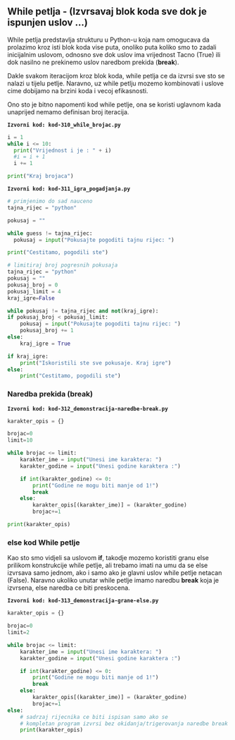 
## While petlja - (Izvrsavaj blok koda sve dok je ispunjen uslov ...)

While petlja predstavlja strukturu u Python-u koja nam omogucava da prolazimo 
kroz isti blok koda vise puta, onoliko puta koliko smo to zadali inicijalnim 
uslovom, odnosno sve dok uslov ima vrijednost Tacno (True) ili dok nasilno ne 
prekinemo uslov naredbom prekida (**break**).

Dakle svakom iteracijom kroz blok koda, while petlja ce da izvrsi sve sto se 
nalazi u tijelu petlje. Naravno, uz
while petlju mozemo kombinovati i uslove cime dobijamo na brzini koda i vecoj 
efikasnosti.

Ono sto je bitno napomenti kod while petlje, ona se koristi uglavnom kada 
unaprijed nemamo definisan broj 
iteracija. 

**``Izvorni kod: kod-310_while_brojac.py``**
```python
i = 1
while i <= 10:
  print("Vrijednost i je : " + i)
  #i = i + 1
  i += 1

print("Kraj brojaca")
```

**`Izvorni kod: kod-311_igra_pogadjanja.py`** 

```python
# primjenimo do sad nauceno
tajna_rijec = "python"

pokusaj = ""

while guess != tajna_rijec:
  pokusaj = input("Pokusajte pogoditi tajnu rijec: ")

print("Cestitamo, pogodili ste")

# limitiraj broj pogresnih pokusaja
tajna_rijec = "python"
pokusaj = ""
pokusaj_broj = 0
pokusaj_limit = 4
kraj_igre=False

while pokusaj != tajna_rijec and not(kraj_igre):
if pokusaj_broj < pokusaj_limit:
    pokusaj = input("Pokusajte pogoditi tajnu rijec: ")
    pokusaj_broj += 1
else:
    kraj_igre = True

if kraj_igre:
    print("Iskoristili ste sve pokusaje. Kraj igre")
else:
    print("Cestitamo, pogodili ste")
```

### Naredba prekida (**break**)

**`Izvorni kod: kod-312_demonstracija-naredbe-break.py`**

```python
karakter_opis = {}

brojac=0
limit=10

while brojac <= limit:
	karakter_ime = input("Unesi ime karaktera: ")
	karakter_godine = input("Unesi godine karaktera :")

	if int(karakter_godine) <= 0:
		print("Godine ne mogu biti manje od 1!")
		break
	else:
		karakter_opis[(karakter_ime)] = (karakter_godine)
		brojac+=1 

print(karakter_opis)
```

### else kod While petlje

Kao sto smo vidjeli sa uslovom **if**, takodje mozemo koristiti granu else 
prilikom konstrukcije while petlje, ali trebamo imati na umu da se else izvrsava
 samo jednom, ako i samo ako je glavni uslov while petlje netacan (False). 
 Naravno ukoliko unutar while petlje imamo naredbu **break** koja je izvrsena, 
 else naredba ce biti preskocena.

**`Izvorni kod: kod-313_demonstracija-grane-else.py`**

```python
karakter_opis = {}

brojac=0
limit=2

while brojac <= limit:
	karakter_ime = input("Unesi ime karaktera: ")
	karakter_godine = input("Unesi godine karaktera :")

	if int(karakter_godine) <= 0:
		print("Godine ne mogu biti manje od 1!")
		break
	else:
		karakter_opis[(karakter_ime)] = (karakter_godine)
		brojac+=1 
else:
	# sadrzaj rijecnika ce biti ispisan samo ako se 
	# kompletan program izvrsi bez okidanja/trigerovanja naredbe break
	print(karakter_opis) 
```


